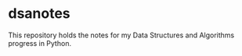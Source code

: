 # dsanotes
This repository holds the notes for my Data Structures and Algorithms progress in Python.
